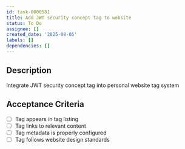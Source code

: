 ```yaml
---
id: task-0000581
title: Add JWT security concept tag to website
status: To Do
assignee: []
created_date: '2025-08-05'
labels: []
dependencies: []
---
```


## Description

Integrate JWT security concept tag into personal website tag system

## Acceptance Criteria

- [ ] Tag appears in tag listing
- [ ] Tag links to relevant content
- [ ] Tag metadata is properly configured
- [ ] Tag follows website design standards
